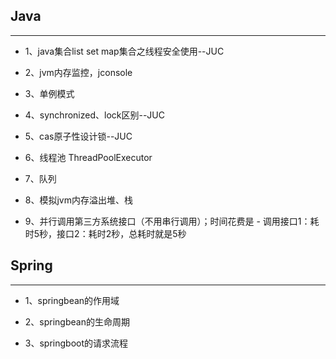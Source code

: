 
## Java
---

* 1、java集合list set map集合之线程安全使用--JUC

* 2、jvm内存监控，jconsole

* 3、单例模式

* 4、synchronized、lock区别--JUC

* 5、cas原子性设计锁--JUC

* 6、线程池 ThreadPoolExecutor

* 7、队列

* 8、模拟jvm内存溢出堆、栈

* 9、并行调用第三方系统接口（不用串行调用）；时间花费是
        - 调用接口1：耗时5秒，接口2：耗时2秒，总耗时就是5秒
  


## Spring
---
* 1、springbean的作用域

* 2、springbean的生命周期

* 3、springboot的请求流程





